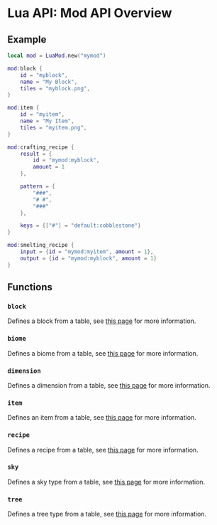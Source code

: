 # Lua API: Mod API Overview

## Example

```lua
local mod = LuaMod.new("mymod")

mod:block {
	id = "myblock",
	name = "My Block",
	tiles = "myblock.png",
}

mod:item {
	id = "myitem",
	name = "My Item",
	tiles = "myitem.png",
}

mod:crafting_recipe {
	result = {
		id = "mymod:myblock",
		amount = 1
	},

	pattern = {
		"###",
		"# #",
		"###"
	},

	keys = {["#"] = "default:cobblestone"}
}

mod:smelting_recipe {
	input = {id = "mymod:myitem", amount = 1},
	output = {id = "mymod:myblock", amount = 1}
}
```

## Functions

### `block`

Defines a block from a table, see [this page](lua-api-block.md) for more information.

### `biome`

Defines a biome from a table, see [this page](lua-api-biome.md) for more information.

### `dimension`

Defines a dimension from a table, see [this page](lua-api-dimension.md) for more information.

### `item`

Defines an item from a table, see [this page](lua-api-item.md) for more information.

### `recipe`

Defines a recipe from a table, see [this page](lua-api-recipe.md) for more information.

### `sky`

Defines a sky type from a table, see [this page](lua-api-sky.md) for more information.

### `tree`

Defines a tree type from a table, see [this page](lua-api-tree.md) for more information.

